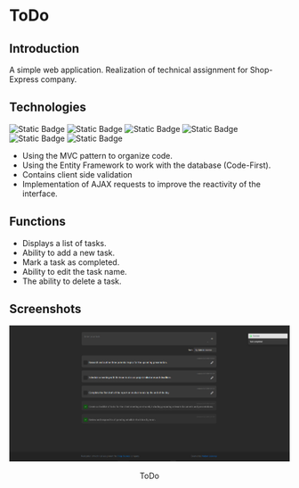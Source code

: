 # ToDo 

## Introduction
A simple web application. Realization of technical assignment for Shop-Express company.

## Technologies
![Static Badge](https://img.shields.io/badge/ASP-badge?style=for-the-badge&logo=ASP&color=%23292929)
![Static Badge](https://img.shields.io/badge/.NET%20CORE%208-badge?style=for-the-badge&logo=.NET&color=%23292929)
![Static Badge](https://img.shields.io/badge/MVC-badge?style=for-the-badge&color=%23292929)
![Static Badge](https://img.shields.io/badge/EF.Core-badge?style=for-the-badge&logo=db&color=%23292929)
![Static Badge](https://img.shields.io/badge/SQL-badge?style=for-the-badge&logo=sql%20server&color=%23292929)
![Static Badge](https://img.shields.io/badge/AJAX-badge?style=for-the-badge&color=%23292929)


- Using the MVC pattern to organize code.
- Using the Entity Framework to work with the database (Code-First).
- Contains client side validation
- Implementation of AJAX requests to improve the reactivity of the interface.

## Functions

- Displays a list of tasks.
- Ability to add a new task.
- Mark a task as completed.
- Ability to edit the task name.
- The ability to delete a task.

## Screenshots

<div align="center">
  <img src="/wwwroot/screenshots/ToDo.png"/>
  <p>ToDo</p>
  <br/>
</div>
